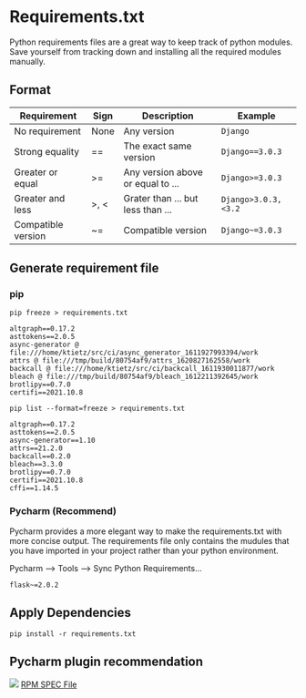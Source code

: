 # Requirements.txt

Python requirements files are a great way to keep track of python modules. 
Save yourself from tracking down and installing all the required modules manually.

## Format

| Requirement        | Sign | Description                       | Example              |
| ------------------ | ---- | --------------------------------- | -------------------- |
| No requirement     | None | Any version                       | `Django`             |
| Strong equality    | ==   | The exact same version            | `Django==3.0.3`      |
| Greater or equal   | >=   | Any version above or equal to ... | `Django>=3.0.3`      |
| Greater and less   | >, < | Grater than ... but less than ... | `Django>3.0.3, <3.2` |
| Compatible version | ~=   | Compatible version                | `Django~=3.0.3`      |

## Generate requirement file

### pip

`pip freeze > requirements.txt`

```
altgraph==0.17.2
asttokens==2.0.5
async-generator @ file:///home/ktietz/src/ci/async_generator_1611927993394/work
attrs @ file:///tmp/build/80754af9/attrs_1620827162558/work
backcall @ file:///home/ktietz/src/ci/backcall_1611930011877/work
bleach @ file:///tmp/build/80754af9/bleach_1612211392645/work
brotlipy==0.7.0
certifi==2021.10.8
```

`pip list --format=freeze > requirements.txt`

```
altgraph==0.17.2
asttokens==2.0.5
async-generator==1.10
attrs==21.2.0
backcall==0.2.0
bleach==3.3.0
brotlipy==0.7.0
certifi==2021.10.8
cffi==1.14.5
```


### Pycharm (Recommend)

Pycharm provides a more elegant way to make the requirements.txt with more concise output. 
The requirements file only contains the mudules that you have imported in your project 
rather than your python environment.

Pycharm --> Tools --> Sync Python Requirements...

```
flask~=2.0.2
```


## Apply Dependencies

`pip install -r requirements.txt`

## Pycharm plugin recommendation

![](https://img.shields.io/badge/website-RPM_SPEC_File-red) [RPM SPEC File](https://plugins.jetbrains.com/plugin/12552-rpm-spec-file)